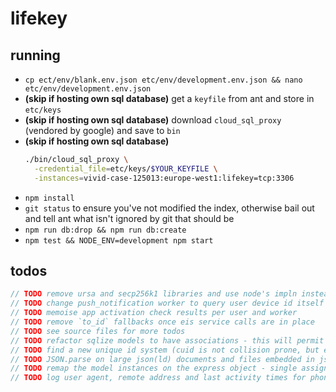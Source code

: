 
# lifekey

## running

- `cp ect/env/blank.env.json etc/env/development.env.json && nano etc/env/development.env.json`
- **(skip if hosting own sql database)** get a `keyfile` from ant and store in `etc/keys`
- **(skip if hosting own sql database)** download `cloud_sql_proxy` (vendored by google) and save to `bin`
- **(skip if hosting own sql database)** 
  ```bash
  ./bin/cloud_sql_proxy \
    -credential_file=etc/keys/$YOUR_KEYFILE \
    -instances=vivid-case-125013:europe-west1:lifekey=tcp:3306
  ```
- `npm install`
- `git status` to ensure you've not modified the index, otherwise bail out and tell ant what isn't ignored by git that should be
- `npm run db:drop && npm run db:create`
- `npm test && NODE_ENV=development npm start`

## todos

```c
// TODO remove ursa and secp256k1 libraries and use node's impln instead
// TODO change push_notification worker to query user device id itself
// TODO memoise app activation check results per user and worker
// TODO remove `to_id` fallbacks once eis service calls are in place
// TODO see source files for more todos
// TODO refactor sqlize models to have associations - this will permit eager loading of related records
// TODO find a new unique id system (cuid is not collision prone, but exposes sensitive information that would make the identifiers easier to guess)
// TODO JSON.parse on large json(ld) documents and files embedded in json are going to bring us to a halt (switch to streaming json parser and real http uploads)
// TODO remap the model instances on the express object - single assignment
// TODO log user agent, remote address and last activity times for phone client
```